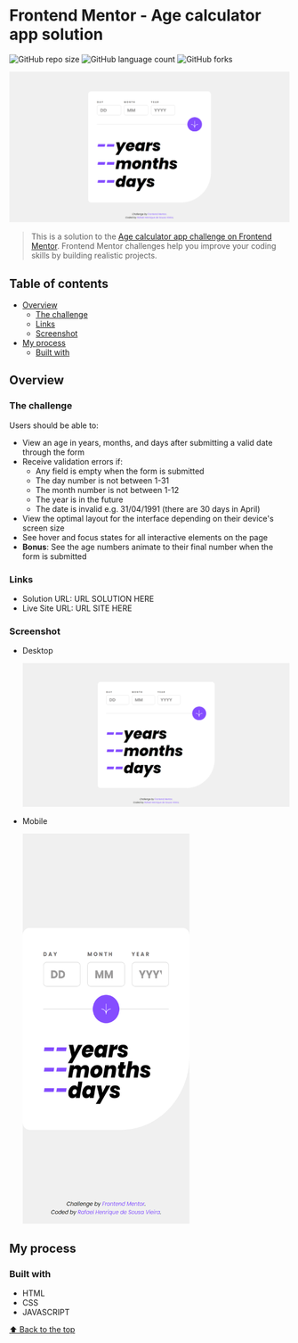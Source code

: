# Frontend Mentor - Age calculator app solution

![GitHub repo size](https://img.shields.io/github/repo-size/RafaelHDSV/Age-calculator-app?style=for-the-badge)
![GitHub language count](https://img.shields.io/github/languages/count/RafaelHDSV/Age-calculator-app?style=for-the-badge)
![GitHub forks](https://img.shields.io/github/forks/RafaelHDSV/Age-calculator-app?style=for-the-badge)

<img src="images/desktop.png" alt="desktop.png">

> This is a solution to the [Age calculator app challenge on Frontend Mentor](https://www.frontendmentor.io/challenges/age-calculator-app-dF9DFFpj-Q). Frontend Mentor challenges help you improve your coding skills by building realistic projects.

## Table of contents

-    [Overview](#overview)
     -    [The challenge](#the-challenge)
     -    [Links](#links)
     -    [Screenshot](#screenshot)
-    [My process](#my-process)
     -    [Built with](#built-with)

## Overview

### The challenge

Users should be able to:

-    View an age in years, months, and days after submitting a valid date through the form
-    Receive validation errors if:
     -    Any field is empty when the form is submitted
     -    The day number is not between 1-31
     -    The month number is not between 1-12
     -    The year is in the future
     -    The date is invalid e.g. 31/04/1991 (there are 30 days in April)
-    View the optimal layout for the interface depending on their device's screen size
-    See hover and focus states for all interactive elements on the page
-    **Bonus**: See the age numbers animate to their final number when the form is submitted

### Links

-    Solution URL: URL SOLUTION HERE
-    Live Site URL: URL SITE HERE

### Screenshot

-    Desktop

     ![](images/desktop.png)

-    Mobile

     <img src="images/mobile.png" alt="mobile.png" width="300px" height="700px">

## My process

### Built with

-    HTML
-    CSS
-    JAVASCRIPT

[⬆ Back to the top](#frontend-mentor---age-calculator-app-solution)<br>
